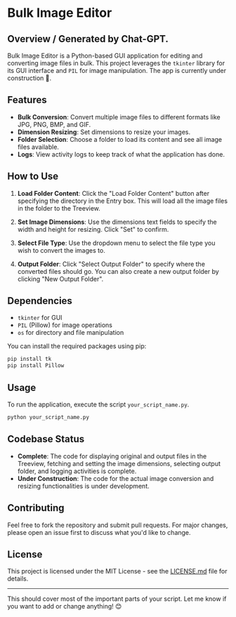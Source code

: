# Bulk Image Editor



## Overview / Generated by Chat-GPT. 

Bulk Image Editor is a Python-based GUI application for editing and converting image files in bulk. This project leverages the `tkinter` library for its GUI interface and `PIL` for image manipulation. The app is currently under construction 🚧.

## Features

- **Bulk Conversion**: Convert multiple image files to different formats like JPG, PNG, BMP, and GIF.
- **Dimension Resizing**: Set dimensions to resize your images.
- **Folder Selection**: Choose a folder to load its content and see all image files available.
- **Logs**: View activity logs to keep track of what the application has done.
  
## How to Use

1. **Load Folder Content**: Click the "Load Folder Content" button after specifying the directory in the Entry box. This will load all the image files in the folder to the Treeview.
  
2. **Set Image Dimensions**: Use the dimensions text fields to specify the width and height for resizing. Click "Set" to confirm.
  
3. **Select File Type**: Use the dropdown menu to select the file type you wish to convert the images to.
  
4. **Output Folder**: Click "Select Output Folder" to specify where the converted files should go. You can also create a new output folder by clicking "New Output Folder".

## Dependencies

- `tkinter` for GUI
- `PIL` (Pillow) for image operations
- `os` for directory and file manipulation

You can install the required packages using pip:

```bash
pip install tk
pip install Pillow
```

## Usage

To run the application, execute the script `your_script_name.py`.

```bash
python your_script_name.py
```

## Codebase Status

- **Complete**: The code for displaying original and output files in the Treeview, fetching and setting the image dimensions, selecting output folder, and logging activities is complete.
- **Under Construction**: The code for the actual image conversion and resizing functionalities is under development.

## Contributing

Feel free to fork the repository and submit pull requests. For major changes, please open an issue first to discuss what you'd like to change.

## License

This project is licensed under the MIT License - see the [LICENSE.md](LICENSE.md) file for details.

---

This should cover most of the important parts of your script. Let me know if you want to add or change anything! 😊
